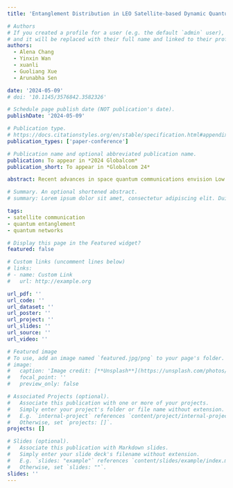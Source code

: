 ```yaml
---
title: 'Entanglement Distribution in LEO Satellite-based Dynamic Quantum Networks'

# Authors
# If you created a profile for a user (e.g. the default `admin` user), write the username (folder name) here
# and it will be replaced with their full name and linked to their profile.
authors:
  - Alena Chang
  - Yinxin Wan
  - xuanli
  - Guoliang Xue
  - Arunabha Sen

date: '2024-05-09'
# doi: '10.1145/3576842.3582326'

# Schedule page publish date (NOT publication's date).
publishDate: '2024-05-09'

# Publication type.
# https://docs.citationstyles.org/en/stable/specification.html#appendix-iii-types
publication_types: ['paper-conference']

# Publication name and optional abbreviated publication name.
publication: To appear in *2024 Globalcom*
publication_short: To appear in *Globalcom 24*

abstract: Recent advances in space quantum communications envision Low Earth Orbit (LEO) satellites for global entanglement distribution. Entanglement distribution in such a network requires considerations such as satellite mobility, ground station mobility due to the Earth's rotation, inter-satellite links, and multiple orbital shells, all of which have not been thoroughly studied in the networking literature. We ameliorate this deficit by defining a system model which accounts for all of the aforementioned factors. Using this system model, we formulate the dynamic optimal entanglement distribution (DOED) problem. We convert the DOED problem in a dynamic physical network to an instance of the problem in a static logical graph, the latter of which can be used to solve the former. We obtain a reduced logical graph from a logical graph, which can be used to reduce the complexity of solving the DOED problem. We propose two polynomial-time greedy algorithms for computing entanglement paths, as well as an integer linear programming (ILP)-based algorithm as a benchmark. We present evaluation results to demonstrate the advantages of our model and algorithms.

# Summary. An optional shortened abstract.
# summary: Lorem ipsum dolor sit amet, consectetur adipiscing elit. Duis posuere tellus ac convallis placerat. Proin tincidunt magna sed ex sollicitudin condimentum.

tags: 
- satellite communication
- quantum entanglement
- quantum networks

# Display this page in the Featured widget?
featured: false

# Custom links (uncomment lines below)
# links:
# - name: Custom Link
#   url: http://example.org

url_pdf: ''
url_code: ''
url_dataset: ''
url_poster: ''
url_project: ''
url_slides: ''
url_source: ''
url_video: ''

# Featured image
# To use, add an image named `featured.jpg/png` to your page's folder.
# image:
#   caption: 'Image credit: [**Unsplash**](https://unsplash.com/photos/pLCdAaMFLTE)'
#   focal_point: ''
#   preview_only: false

# Associated Projects (optional).
#   Associate this publication with one or more of your projects.
#   Simply enter your project's folder or file name without extension.
#   E.g. `internal-project` references `content/project/internal-project/index.md`.
#   Otherwise, set `projects: []`.
projects: []

# Slides (optional).
#   Associate this publication with Markdown slides.
#   Simply enter your slide deck's filename without extension.
#   E.g. `slides: "example"` references `content/slides/example/index.md`.
#   Otherwise, set `slides: ""`.
slides: ''
---
```


